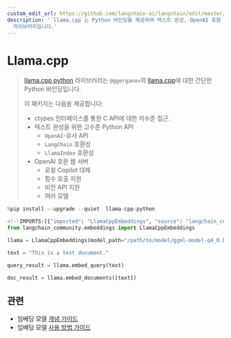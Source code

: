 ```yaml
---
custom_edit_url: https://github.com/langchain-ai/langchain/edit/master/docs/docs/integrations/text_embedding/llamacpp.ipynb
description: '`llama.cpp`는 Python 바인딩을 제공하여 텍스트 완성, OpenAI 호환 웹 서버 및 다양한 모델을 지원하는
  라이브러리입니다.'
---
```


# Llama.cpp

> [llama.cpp python](https://github.com/abetlen/llama-cpp-python) 라이브러리는 `@ggerganov`의 [llama.cpp](https://github.com/ggerganov/llama.cpp)에 대한 간단한 Python 바인딩입니다.
> 
> 이 패키지는 다음을 제공합니다:
> 
> - ctypes 인터페이스를 통한 C API에 대한 저수준 접근.
> - 텍스트 완성을 위한 고수준 Python API
>   - `OpenAI`-유사 API
>   - `LangChain` 호환성
>   - `LlamaIndex` 호환성
> - OpenAI 호환 웹 서버
>   - 로컬 Copilot 대체
>   - 함수 호출 지원
>   - 비전 API 지원
>   - 여러 모델

```python
%pip install --upgrade --quiet  llama-cpp-python
```


```python
<!--IMPORTS:[{"imported": "LlamaCppEmbeddings", "source": "langchain_community.embeddings", "docs": "https://api.python.langchain.com/en/latest/embeddings/langchain_community.embeddings.llamacpp.LlamaCppEmbeddings.html", "title": "Llama.cpp"}]-->
from langchain_community.embeddings import LlamaCppEmbeddings
```


```python
llama = LlamaCppEmbeddings(model_path="/path/to/model/ggml-model-q4_0.bin")
```


```python
text = "This is a test document."
```


```python
query_result = llama.embed_query(text)
```


```python
doc_result = llama.embed_documents([text])
```


## 관련

- 임베딩 모델 [개념 가이드](/docs/concepts/#embedding-models)
- 임베딩 모델 [사용 방법 가이드](/docs/how_to/#embedding-models)